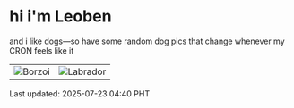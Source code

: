 # hi i'm Leoben

and i like dogs—so have some random dog pics that change whenever my CRON feels like it

|  |  |
|--------|----------|
| ![Borzoi](https://random-dog-vercel.vercel.app/api/random-borzoi?v=1753216837) | ![Labrador](https://random-dog-vercel.vercel.app/api/random-labrador?v=1753216837) |

Last updated: 2025-07-23 04:40 PHT
